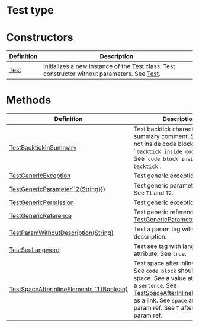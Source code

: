 <a name='T-Vsxmd-Program-Test'></a>
# Test type



# Constructors

| Definition | Description |
|-|-|
| [Test](/Vsxmd.Program.Test.md/#M-Vsxmd-Program-Test-#ctor) | Initializes a new instance of the [Test](/Vsxmd.Program.Test.md/#T-Vsxmd-Program-Test) class.  Test constructor without parameters.  See [Test](/Vsxmd.Program.Test.md/#M-Vsxmd-Program-Test-#ctor). |

# Methods

| Definition | Description |
|-|-|
| [TestBacktickInSummary](/Vsxmd.Program.Test.md/#M-Vsxmd-Program-Test-TestBacktickInSummary) | Test backtick characters in summary comment.  See \`should not inside code block\`.  See `` `backtick inside code block` ``.  See \``code block inside backtick`\`. |
| [TestGenericException](/Vsxmd.Program.Test.md/#M-Vsxmd-Program-Test-TestGenericException) | Test generic exception type. |
| [TestGenericParameter\`\`2(String}})](/Vsxmd.Program.Test.md/#M-Vsxmd-Program-Test-TestGenericParameter``2-System-Linq-Expressions-Expression{System-Func{``0,``1,System-String}}-) | Test generic parameter type.  See `T1` and `T2`. |
| [TestGenericPermission](/Vsxmd.Program.Test.md/#M-Vsxmd-Program-Test-TestGenericPermission) | Test generic exception type. |
| [TestGenericReference](/Vsxmd.Program.Test.md/#M-Vsxmd-Program-Test-TestGenericReference) | Test generic reference type.  See [TestGenericParameter\`\`2](/Vsxmd.Program.Test.md/#M-Vsxmd-Program-Test-TestGenericParameter``2-System-Linq-Expressions-Expression{System-Func{``0,``1,System-String}}-). |
| [TestParamWithoutDescription(String)](/Vsxmd.Program.Test.md/#M-Vsxmd-Program-Test-TestParamWithoutDescription-System-String-) | Test a param tag without description. |
| [TestSeeLangword](/Vsxmd.Program.Test.md/#M-Vsxmd-Program-Test-TestSeeLangword) | Test see tag with langword attribute. See `true`. |
| [TestSpaceAfterInlineElements\`\`1(Boolean)](/Vsxmd.Program.Test.md/#M-Vsxmd-Program-Test-TestSpaceAfterInlineElements``1-System-Boolean-) | Test space after inline elements.  See `code block` should follow a space.  See a value at the end of a `sentence`.  See [TestSpaceAfterInlineElements\`\`1](/Vsxmd.Program.Test.md/#M-Vsxmd-Program-Test-TestSpaceAfterInlineElements``1-System-Boolean-) as a link.  See `space` after a param ref.  See `T` after a type param ref. |
